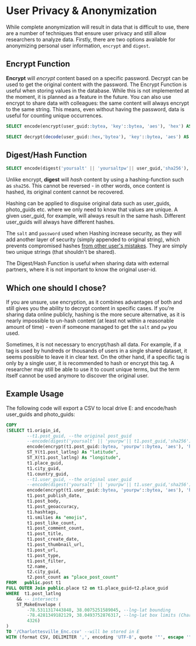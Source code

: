 # User Privacy & Anonymization

While complete anonymization will result in data that is difficult to use, there are a number of techniques that ensure user privacy and still allow researchers to analyze data.
Firstly, there are two options available for anonymizing personal user information, `encrypt` and `digest`.

## Encrypt Function

**Encrypt** will *encrypt* content based on a specific password. Decrypt can be used to get the original content with the password.
The Encrypt Function is useful when storing values in the database. While this is not implemented at the moment, it is planned as a feature in the future. You can also use encrypt to share data with colleagues: the same content will always encrypt to the same string. This means, even without having the password, data is useful for counting unique occurrences.
```sql
SELECT encode(encrypt(user_guid::bytea, 'key'::bytea, 'aes'), 'hex') AS "user_GuidCrypt";
```

```sql
SELECT decrypt(decode(user_guid::hex,'bytea'), 'key'::bytea, 'aes') AS "user_guid;
```

## Digest/Hash Function

```sql
SELECT encode(digest('yoursalt' || 'yoursaltpw'|| user_guid,'sha256'), 'hex') AS "user_GuidHash";
```

Unlike encrypt, **digest** will *hash* content by using a hashing-function such as `sha256`. This cannot be reversed - in other words, once content is hashed, its original content cannot be recovered. 

Hashing can be applied to disguise original data such as user_guids, photo_guids etc. where we only need to know that values are unique. A given user_guid, for example, will always result in the same hash. Different user_guids will always have different hashes.

The `salt` and `password` used when Hashing increase security, as they will add another layer of security (simply appended to original string), which prevents compromised hashes [from other user's mistakes](https://security.stackexchange.com/questions/51959/why-are-salted-hashes-more-secure-for-password-storage). They are simply two unique strings (that shouldn't be shared).

The Digest/Hash Function is useful when sharing data with external partners, where it is not important to know the original user-id.

## Which one should I chose?  
If you are unsure, use encryption, as it combines advantages of both and still gives you the ability to decrypt content in specific cases. If you're sharing data online publicly, hashing is the more secure alternative, as it is nearly impossible to un-hash content (at least not within a reasonable amount of time) - even if someone managed to get the `salt` and `pw` you used.

Sometimes, it is not necessary to encrypt/hash all data. For example, if a tag is used by hundreds or thousands of users in a single shared dataset, it seems possible to leave it in clear text. On the other hand, if a specific tag is only by a single user, it is recommended to hash or encrypt this tag. A researcher may still be able to use it to count unique terms, but the term itself cannot be used anymore to discover the original user.

## Example Usage
The following code will export a CSV to local drive E: and encode/hash user_guids and photo_guids:

```sql
COPY
(SELECT t1.origin_id,
 		--t1.post_guid, --the original post_guid
 		--encode(digest('yoursalt' || 'yourpw'|| t1.post_guid,'sha256'), 'hex') AS "post_guid", --the hashed post_guid
 		encode(encrypt(t1.post_guid::bytea, 'yourpw'::bytea, 'aes'), 'hex') AS "post_guid", --the encrypted post_guid
 		ST_Y(t1.post_latlng) As "latitude", 
 		ST_X(t1.post_latlng) As "longitude",
 		t1.place_guid,
 		t1.city_guid,
 		t1.country_guid,
 		--t1.user_guid, --the original user_guid
 		--encode(digest('yoursalt' || 'yourpw'|| t1.user_guid,'sha256'), 'hex') AS "user_guid", --the hashed user_guid
		encode(encrypt(t1.user_guid::bytea, 'yourpw'::bytea, 'aes'), 'hex') AS "user_guid", --the encrypted user_guid
 		t1.post_publish_date,
 		t1.post_body,
 		t1.post_geoaccuracy,
 		t1.hashtags,
 		t1.smilies As "emojis",
 		t1.post_like_count,
 		t1.post_comment_count,
 		t1.post_title,
 		t1.post_create_date,
 		t1.post_thumbnail_url,
 		t1.post_url,
 		t1.post_type,
 		t1.post_filter,
 		t2.name,
 		t2.city_guid,
 		t2.post_count as "place_post_count"
FROM   public.post t1
FULL OUTER Join public.place t2 on t1.place_guid=t2.place_guid
WHERE  t1.post_latlng 
    && -- intersects
    ST_MakeEnvelope (
        -78.5311317443848, 38.0075251589045, --lng-lat bounding 
        -78.4281349182129, 38.0493752876317, --lng-lat box limits (Charlottesville Center)
        4326)
)
TO '/Charlottesville_Enc.csv' --will be stored in E
WITH (format CSV, DELIMITER ',', encoding 'UTF-8', quote '"', escape '"', header);
    
```
